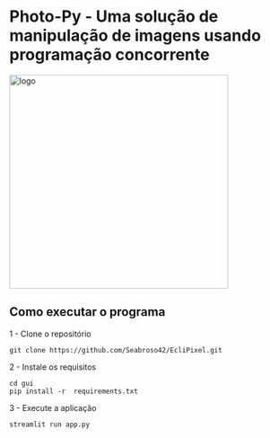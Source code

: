 # Photo-Py - Uma solução de manipulação de imagens usando programação concorrente

<p text-align:"center">
  <img width="390" height="380" alt="logo" src="https://github.com/user-attachments/assets/a64c47e7-d788-4a44-ade1-2c4d7ea22096"/>
</p>

## Como executar o programa

1 - Clone o repositório

```git clone https://github.com/Seabroso42/EcliPixel.git```

2 - Instale os requisitos
```
cd gui
pip install -r  requirements.txt
```

3 - Execute a aplicação
```
streamlit run app.py
```
